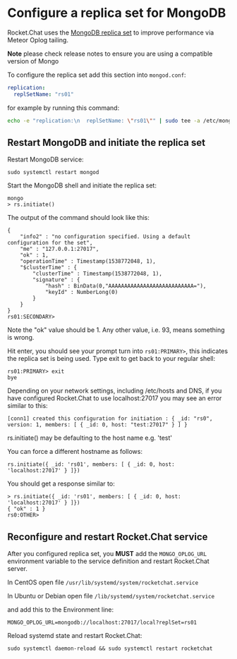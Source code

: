 # Configure a replica set for MongoDB

Rocket.Chat uses the [MongoDB replica set](http://docs.mongodb.org/manual/replication/) to improve performance via Meteor Oplog tailing.

**Note** please check release notes to ensure you are using a compatible version of Mongo

To configure the replica set add this section into `mongod.conf`:

```yaml
replication:
  replSetName: "rs01"
```

for example by running this command:

```bash
echo -e "replication:\n  replSetName: \"rs01\"" | sudo tee -a /etc/mongod.conf
```

## Restart MongoDB and initiate the replica set

Restart MongoDB service:

```text
sudo systemctl restart mongod
```

Start the MongoDB shell and initiate the replica set:

```text
mongo
> rs.initiate()
```

The output of the command should look like this:

```text
{
    "info2" : "no configuration specified. Using a default configuration for the set",
    "me" : "127.0.0.1:27017",
    "ok" : 1,
    "operationTime" : Timestamp(1538772048, 1),
    "$clusterTime" : {
        "clusterTime" : Timestamp(1538772048, 1),
        "signature" : {
            "hash" : BinData(0,"AAAAAAAAAAAAAAAAAAAAAAAAAAA="),
            "keyId" : NumberLong(0)
        }
    }
}
rs01:SECONDARY>
```

Note the "ok" value should be 1. Any other value, i.e. 93, means something is wrong.

Hit enter, you should see your prompt turn into `rs01:PRIMARY>`, this indicates the replica set is being used. Type exit to get back to your regular shell:

```text
rs01:PRIMARY> exit
bye
```

Depending on your network settings, including /etc/hosts and DNS, if you have configured Rocket.Chat to use localhost:27017 you may see an error similar to this:

`[conn1] created this configuration for initiation : { _id: "rs0", version: 1, members: [ { _id: 0, host: "test:27017" } ] }`

rs.initiate\(\) may be defaulting to the host name e.g. 'test'

You can force a different hostname as follows:

```text
rs.initiate({ _id: 'rs01', members: [ { _id: 0, host: 'localhost:27017' } ]})
```

You should get a response similar to:

```text
> rs.initiate({ _id: 'rs01', members: [ { _id: 0, host: 'localhost:27017' } ]})
{ "ok" : 1 }
rs0:OTHER>
```

## Reconfigure and restart Rocket.Chat service

After you configured replica set, you **MUST** add the `MONGO_OPLOG_URL` environment variable to the service definition and restart Rocket.Chat server.

In CentOS open file `/usr/lib/systemd/system/rocketchat.service`

In Ubuntu or Debian open file `/lib/systemd/system/rocketchat.service`

and add this to the Environment line:

```text
MONGO_OPLOG_URL=mongodb://localhost:27017/local?replSet=rs01
```

Reload systemd state and restart Rocket.Chat:

```text
sudo systemctl daemon-reload && sudo systemctl restart rocketchat
```

